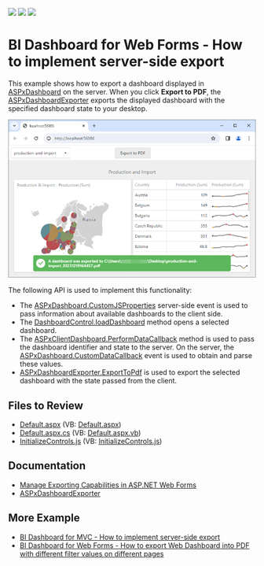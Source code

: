 <!-- default badges list -->
![](https://img.shields.io/endpoint?url=https://codecentral.devexpress.com/api/v1/VersionRange/128579857/23.1.2%2B)
[![](https://img.shields.io/badge/Open_in_DevExpress_Support_Center-FF7200?style=flat-square&logo=DevExpress&logoColor=white)](https://supportcenter.devexpress.com/ticket/details/T500219)
[![](https://img.shields.io/badge/📖_How_to_use_DevExpress_Examples-e9f6fc?style=flat-square)](https://docs.devexpress.com/GeneralInformation/403183)
<!-- default badges end -->

# BI Dashboard for Web Forms - How to implement server-side export

This example shows how to export a dashboard displayed in [ASPxDashboard](https://docs.devexpress.com/Dashboard/DevExpress.DashboardWeb.ASPxDashboard) on the server. When you click **Export to PDF**, the [ASPxDashboardExporter](https://docs.devexpress.com/Dashboard/DevExpress.DashboardWeb.ASPxDashboardExporter) exports the displayed dashboard with the specified dashboard state to your desktop.

![](images/export.png)

The following API is used to implement this functionality:

- The [ASPxDashboard.CustomJSProperties](https://docs.devexpress.com/Dashboard/DevExpress.DashboardWeb.ASPxDashboard.CustomJSProperties) server-side event is used to pass information about available dashboards to the client side.
- The [DashboardControl.loadDashboard](https://docs.devexpress.com/Dashboard/js-DevExpress.Dashboard.DashboardControl?p=netframework#js_devexpress_dashboard_dashboardcontrol_loaddashboard_dashboardid_) method opens a selected dashboard.  
- The [ASPxClientDashboard.PerformDataCallback](https://docs.devexpress.com/Dashboard/js-DevExpress.Dashboard.Web.WebForms.ASPxClientDashboard?p=netframework#js_aspxclientdashboard_performdatacallback_parameter_oncallback_) method is used to pass the dashboard identifier and state to the server. On the server, the [ASPxDashboard.CustomDataCallback](https://docs.devexpress.com/Dashboard/DevExpress.DashboardWeb.ASPxDashboard.CustomDataCallback?p=netframework) event is used to obtain and parse these values.  
- [ASPxDashboardExporter.ExportToPdf](https://docs.devexpress.com/Dashboard/DevExpress.DashboardWeb.WebDashboardExporter.ExportToPdf.overloads) is used to export the selected dashboard with the state passed from the client.

## Files to Review

* [Default.aspx](./CS/ASPxDashboard_ServerExport/Default.aspx) (VB: [Default.aspx](./VB/ASPxDashboard_ServerExport/Default.aspx))
* [Default.aspx.cs](./CS/ASPxDashboard_ServerExport/Default.aspx.cs) (VB: [Default.aspx.vb](./VB/ASPxDashboard_ServerExport/Default.aspx.vb))
* [InitializeControls.js](./CS/ASPxDashboard_ServerExport/Scripts/InitializeControls.js) (VB: [InitializeControls.js](./VB/ASPxDashboard_ServerExport/Scripts/InitializeControls.js))

## Documentation

- [Manage Exporting Capabilities in ASP.NET Web Forms](https://docs.devexpress.com/Dashboard/12140/web-dashboard/integrate-dashboard-component/aspnet-web-forms-dashboard-control/manage-exporting-capabilities)
- [ASPxDashboardExporter](https://docs.devexpress.com/Dashboard/DevExpress.DashboardWeb.ASPxDashboardExporter)

## More Example

- [BI Dashboard for MVC - How to implement server-side export](https://github.com/DevExpress-Examples/asp-net-mvc-dashboard-implement-server-side-export)
- [BI Dashboard for Web Forms - How to export Web Dashboard into PDF with different filter values on different pages](https://github.com/DevExpress-Examples/web-forms-dashboard-pdf-export-with-filter-values-on-different-pages)
